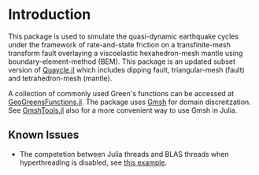 # Introduction

This package is used to simulate the quasi-dynamic earthquake cycles under the framework of rate-and-state friction on a transfinite-mesh transform fault overlaying a viscoelastic hexahedron-mesh mantle using boundary-element-method (BEM). This package is an updated subset version of [Quaycle.jl](https://github.com/shipengcheng1230/Quaycle.jl) which includes dipping fault, triangular-mesh (fault) and tetrahedron-mesh (mantle).

A collection of commonly used Green's functions can be accessed at [GeoGreensFunctions.jl](https://github.com/shipengcheng1230/GeoGreensFunctions.jl). The package uses [Gmsh](https://gmsh.info/) for domain discreitzation. See [GmshTools.jl](https://github.com/shipengcheng1230/GmshTools.jl) also for a more convenient way to use Gmsh in Julia.

## Known Issues

- The competetion between Julia threads and BLAS threads when hyperthreading is disabled, see [this example](https://discourse.julialang.org/t/possible-performance-drop-when-using-more-than-one-socket-threads/62022).